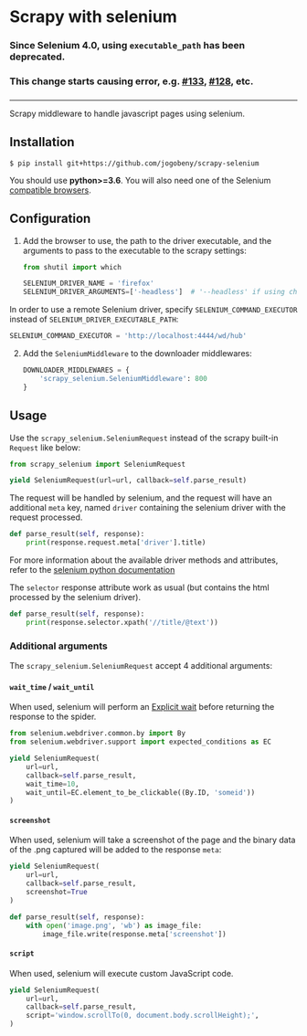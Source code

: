 # Scrapy with selenium

### Since Selenium 4.0, using `executable_path` has been deprecated.
### This change starts causing error, e.g. [#133](https://github.com/clemfromspace/scrapy-selenium/issues/133), [#128](https://github.com/clemfromspace/scrapy-selenium/issues/128), etc.
###

---

Scrapy middleware to handle javascript pages using selenium.

## Installation
```
$ pip install git+https://github.com/jogobeny/scrapy-selenium
```
You should use **python>=3.6**.
You will also need one of the Selenium [compatible browsers](http://www.seleniumhq.org/about/platforms.jsp).

## Configuration
1. Add the browser to use, the path to the driver executable, and the arguments to pass to the executable to the scrapy settings:
    ```python
    from shutil import which

    SELENIUM_DRIVER_NAME = 'firefox'
    SELENIUM_DRIVER_ARGUMENTS=['-headless']  # '--headless' if using chrome instead of firefox
    ```
In order to use a remote Selenium driver, specify `SELENIUM_COMMAND_EXECUTOR` instead of `SELENIUM_DRIVER_EXECUTABLE_PATH`:
```python
SELENIUM_COMMAND_EXECUTOR = 'http://localhost:4444/wd/hub'
```

2. Add the `SeleniumMiddleware` to the downloader middlewares:
    ```python
    DOWNLOADER_MIDDLEWARES = {
        'scrapy_selenium.SeleniumMiddleware': 800
    }
    ```
## Usage
Use the `scrapy_selenium.SeleniumRequest` instead of the scrapy built-in `Request` like below:
```python
from scrapy_selenium import SeleniumRequest

yield SeleniumRequest(url=url, callback=self.parse_result)
```
The request will be handled by selenium, and the request will have an additional `meta` key, named `driver` containing the selenium driver with the request processed.
```python
def parse_result(self, response):
    print(response.request.meta['driver'].title)
```
For more information about the available driver methods and attributes, refer to the [selenium python documentation](http://selenium-python.readthedocs.io/api.html#module-selenium.webdriver.remote.webdriver)

The `selector` response attribute work as usual (but contains the html processed by the selenium driver).
```python
def parse_result(self, response):
    print(response.selector.xpath('//title/@text'))
```

### Additional arguments
The `scrapy_selenium.SeleniumRequest` accept 4 additional arguments:

#### `wait_time` / `wait_until`

When used, selenium will perform an [Explicit wait](http://selenium-python.readthedocs.io/waits.html#explicit-waits) before returning the response to the spider.
```python
from selenium.webdriver.common.by import By
from selenium.webdriver.support import expected_conditions as EC

yield SeleniumRequest(
    url=url,
    callback=self.parse_result,
    wait_time=10,
    wait_until=EC.element_to_be_clickable((By.ID, 'someid'))
)
```

#### `screenshot`
When used, selenium will take a screenshot of the page and the binary data of the .png captured will be added to the response `meta`:
```python
yield SeleniumRequest(
    url=url,
    callback=self.parse_result,
    screenshot=True
)

def parse_result(self, response):
    with open('image.png', 'wb') as image_file:
        image_file.write(response.meta['screenshot'])
```

#### `script`
When used, selenium will execute custom JavaScript code.
```python
yield SeleniumRequest(
    url=url,
    callback=self.parse_result,
    script='window.scrollTo(0, document.body.scrollHeight);',
)
```
